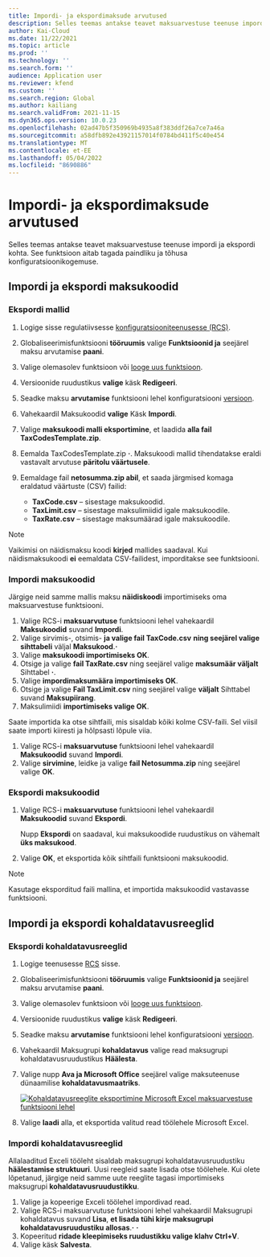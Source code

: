 ```yaml
---
title: Impordi- ja ekspordimaksude arvutused
description: Selles teemas antakse teavet maksuarvestuse teenuse impordi ja ekspordi kohta.
author: Kai-Cloud
ms.date: 11/22/2021
ms.topic: article
ms.prod: ''
ms.technology: ''
ms.search.form: ''
audience: Application user
ms.reviewer: kfend
ms.custom: ''
ms.search.region: Global
ms.author: kailiang
ms.search.validFrom: 2021-11-15
ms.dyn365.ops.version: 10.0.23
ms.openlocfilehash: 02ad47b5f350969b4935a8f383ddf26a7ce7a46a
ms.sourcegitcommit: a58dfb892e43921157014f0784bd411f5c40e454
ms.translationtype: MT
ms.contentlocale: et-EE
ms.lasthandoff: 05/04/2022
ms.locfileid: "8690886"
---
```

# <a name="import-and-export-tax-calculations"></a>Impordi- ja ekspordimaksude arvutused

Selles teemas antakse teavet maksuarvestuse teenuse impordi ja ekspordi kohta. See funktsioon aitab tagada paindliku ja tõhusa konfiguratsioonikogemuse.

## <a name="import-and-export-tax-codes"></a>Impordi ja ekspordi maksukoodid

### <a name="export-templates"></a>Ekspordi mallid

1. Logige sisse regulatiivsesse [konfiguratsiooniteenusesse (RCS)](https://marketing.configure.global.dynamics.com/).
2. Globaliseerimisfunktsiooni **tööruumis** valige **Funktsioonid ja** seejärel maksu arvutamise **paani**.
3. Valige olemasolev funktsioon või [looge uus funktsioon](global-get-started-with-tax-calculation-service.md#set-up-tax-calculation-in-rcs).
4. Versioonide ruudustikus **valige** käsk **Redigeeri**.
5. Seadke maksu **arvutamise** funktsiooni lehel konfiguratsiooni [versioon](global-get-started-with-tax-calculation-service.md#set-up-tax-calculation-in-rcs).
6. Vahekaardil Maksukoodid **valige** Käsk **Impordi**.
7. Valige **maksukoodi malli eksportimine**, et laadida **alla fail TaxCodesTemplate.zip**.
8. Eemalda TaxCodesTemplate.zip **·**. Maksukoodi mallid tihendatakse eraldi vastavalt arvutuse **päritolu väärtusele**.
9. Eemaldage fail **netosumma.zip abil**, et saada järgmised komaga eraldatud väärtuste (CSV) failid:

    - **TaxCode.csv** – sisestage maksukoodid.
    - **TaxLimit.csv** – sisestage maksulimiidid igale maksukoodile.
    - **TaxRate.csv** – sisestage maksumäärad igale maksukoodile.

> [!NOTE]
> Vaikimisi on näidismaksu koodi **kirjed** mallides saadaval. Kui näidismaksukoodi **ei** eemaldata CSV-failidest, imporditakse see funktsiooni.

### <a name="import-tax-codes"></a>Impordi maksukoodid

Järgige neid samme mallis maksu **näidiskoodi** importimiseks oma maksuarvestuse funktsiooni.

1. Valige RCS-i **maksuarvutuse** funktsiooni lehel vahekaardil **Maksukoodid** suvand **Impordi**.
2. Valige sirvimis-, otsimis- **ja valige fail TaxCode.csv** **ning seejärel valige sihttabeli** väljal **Maksukood**.**·**
3. Valige **maksukoodi importimiseks OK**.
4. Otsige ja valige **fail TaxRate.csv** ning seejärel valige **maksumäär väljalt** Sihttabel **·**.
5. Valige **impordimaksumäära importimiseks OK**.
6. Otsige ja valige **Fail TaxLimit.csv** ning seejärel valige **väljalt** Sihttabel suvand **Maksupiirang**.
7. Maksulimiidi **importimiseks valige OK**.

Saate importida ka otse sihtfaili, mis sisaldab kõiki kolme CSV-faili. Sel viisil saate importi kiiresti ja hõlpsasti lõpule viia.

1. Valige RCS-i **maksuarvutuse** funktsiooni lehel vahekaardil **Maksukoodid** suvand **Impordi**.
2. Valige **sirvimine**, leidke ja valige **fail Netosumma.zip** ning seejärel valige **OK**.

### <a name="export-tax-codes"></a>Ekspordi maksukoodid

1. Valige RCS-i **maksuarvutuse** funktsiooni lehel vahekaardil **Maksukoodid** suvand **Ekspordi**.

    Nupp **Ekspordi** on saadaval, kui maksukoodide ruudustikus on vähemalt **üks maksukood**.

2. Valige **OK**, et eksportida kõik sihtfaili funktsiooni maksukoodid.

> [!NOTE]
> Kasutage eksporditud faili mallina, et importida maksukoodid vastavasse funktsiooni.

## <a name="import-and-export-applicability-rules"></a>Impordi ja ekspordi kohaldatavusreeglid

### <a name="export-applicability-rules"></a>Ekspordi kohaldatavusreeglid

1. Logige teenusesse [RCS](https://marketing.configure.global.dynamics.com/) sisse.
2. Globaliseerimisfunktsiooni **tööruumis** valige **Funktsioonid ja** seejärel maksu arvutamise **paani**.
3. Valige olemasolev funktsioon või [looge uus funktsioon](global-get-started-with-tax-calculation-service.md#set-up-tax-calculation-in-rcs).
4. Versioonide ruudustikus **valige** käsk **Redigeeri**.
5. Seadke maksu **arvutamise** funktsiooni lehel konfiguratsiooni [versioon](global-get-started-with-tax-calculation-service.md#set-up-tax-calculation-in-rcs).
6. Vahekaardil Maksugrupi **kohaldatavus** valige read maksugrupi kohaldatavusruudustikus **Häälesta**.
7. Valige nupp **Ava ja Microsoft Office** seejärel valige maksuteenuse dünaamilise **kohaldatavusmaatriks**.

    [![Kohaldatavusreeglite eksportimine Microsoft Excel maksuarvestuse funktsiooni lehel](./media/tax-cal-import-export-1.png)](./media/tax-cal-import-export-1.png)

8. Valige **laadi** alla, et eksportida valitud read töölehele Microsoft Excel.

### <a name="import-applicability-rules"></a>Impordi kohaldatavusreeglid

Allalaaditud Exceli tööleht sisaldab maksugrupi kohaldatavusruudustiku **häälestamise struktuuri**. Uusi reegleid saate lisada otse töölehele. Kui olete lõpetanud, järgige neid samme uute reeglite tagasi importimiseks maksugrupi **kohaldatavusruudustikku**.

1. Valige ja kopeerige Exceli töölehel impordivad read.
2. Valige RCS-i maksuarvutuse funktsiooni lehel vahekaardil Maksugrupi kohaldatavus suvand **Lisa**, **et lisada tühi kirje maksugrupi kohaldatavusruudustiku allosas**.**·** **·**
3. Kopeeritud **ridade kleepimiseks ruudustikku valige klahv Ctrl+V**.
4. Valige käsk **Salvesta**.
